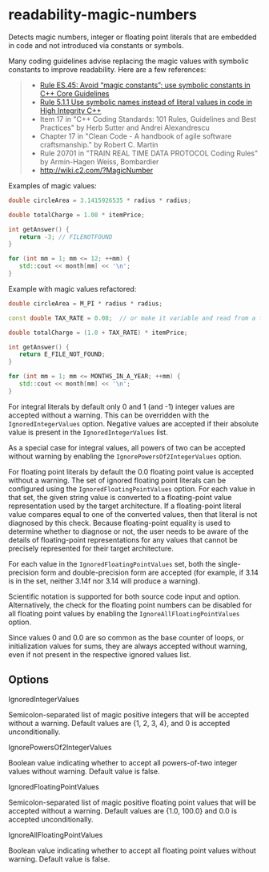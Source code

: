 # readability-magic-numbers

Detects magic numbers, integer or floating point literals that are
embedded in code and not introduced via constants or symbols.

Many coding guidelines advise replacing the magic values with symbolic
constants to improve readability. Here are a few references:

>   - [Rule ES.45: Avoid “magic constants”; use symbolic constants in
>     C++ Core
>     Guidelines](https://isocpp.github.io/CppCoreGuidelines/CppCoreGuidelines#Res-magic)
>   - [Rule 5.1.1 Use symbolic names instead of literal values in code
>     in High Integrity
>     C++](http://www.codingstandard.com/rule/5-1-1-use-symbolic-names-instead-of-literal-values-in-code/)
>   - Item 17 in "C++ Coding Standards: 101 Rules, Guidelines and Best
>     Practices" by Herb Sutter and Andrei Alexandrescu
>   - Chapter 17 in "Clean Code - A handbook of agile software
>     craftsmanship." by Robert C. Martin
>   - Rule 20701 in "TRAIN REAL TIME DATA PROTOCOL Coding Rules" by
>     Armin-Hagen Weiss, Bombardier
>   - <http://wiki.c2.com/?MagicNumber>

Examples of magic values:

``` c++
double circleArea = 3.1415926535 * radius * radius;

double totalCharge = 1.08 * itemPrice;

int getAnswer() {
   return -3; // FILENOTFOUND
}

for (int mm = 1; mm <= 12; ++mm) {
   std::cout << month[mm] << '\n';
}
```

Example with magic values refactored:

``` c++
double circleArea = M_PI * radius * radius;

const double TAX_RATE = 0.08;  // or make it variable and read from a file

double totalCharge = (1.0 + TAX_RATE) * itemPrice;

int getAnswer() {
   return E_FILE_NOT_FOUND;
}

for (int mm = 1; mm <= MONTHS_IN_A_YEAR; ++mm) {
   std::cout << month[mm] << '\n';
}
```

For integral literals by default only <span class="title-ref">0</span>
and <span class="title-ref">1</span> (and
<span class="title-ref">-1</span>) integer values are accepted without a
warning. This can be overridden with the `IgnoredIntegerValues` option.
Negative values are accepted if their absolute value is present in the
`IgnoredIntegerValues` list.

As a special case for integral values, all powers of two can be accepted
without warning by enabling the `IgnorePowersOf2IntegerValues` option.

For floating point literals by default the
<span class="title-ref">0.0</span> floating point value is accepted
without a warning. The set of ignored floating point literals can be
configured using the `IgnoredFloatingPointValues` option. For each value
in that set, the given string value is converted to a floating-point
value representation used by the target architecture. If a
floating-point literal value compares equal to one of the converted
values, then that literal is not diagnosed by this check. Because
floating-point equality is used to determine whether to diagnose or not,
the user needs to be aware of the details of floating-point
representations for any values that cannot be precisely represented for
their target architecture.

For each value in the `IgnoredFloatingPointValues` set, both the
single-precision form and double-precision form are accepted (for
example, if 3.14 is in the set, neither 3.14f nor 3.14 will produce a
warning).

Scientific notation is supported for both source code input and option.
Alternatively, the check for the floating point numbers can be disabled
for all floating point values by enabling the
`IgnoreAllFloatingPointValues` option.

Since values <span class="title-ref">0</span> and
<span class="title-ref">0.0</span> are so common as the base counter of
loops, or initialization values for sums, they are always accepted
without warning, even if not present in the respective ignored values
list.

## Options

<div class="option">

IgnoredIntegerValues

Semicolon-separated list of magic positive integers that will be
accepted without a warning. Default values are
<span class="title-ref">{1, 2, 3, 4}</span>, and
<span class="title-ref">0</span> is accepted unconditionally.

</div>

<div class="option">

IgnorePowersOf2IntegerValues

Boolean value indicating whether to accept all powers-of-two integer
values without warning. Default value is
<span class="title-ref">false</span>.

</div>

<div class="option">

IgnoredFloatingPointValues

Semicolon-separated list of magic positive floating point values that
will be accepted without a warning. Default values are
<span class="title-ref">{1.0, 100.0}</span> and
<span class="title-ref">0.0</span> is accepted unconditionally.

</div>

<div class="option">

IgnoreAllFloatingPointValues

Boolean value indicating whether to accept all floating point values
without warning. Default value is <span class="title-ref">false</span>.

</div>
